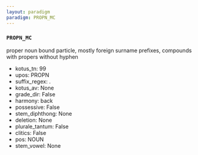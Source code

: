 ```yaml
---
layout: paradigm
paradigm: PROPN_MC
---
```

### ` PROPN_MC `

proper noun bound particle, mostly foreign surname prefixes, compounds with propers without hyphen
* kotus_tn: 99
* upos: PROPN
* suffix_regex: .
* kotus_av: None
* grade_dir: False
* harmony: back
* possessive: False
* stem_diphthong: None
* deletion: None
* plurale_tantum: False
* clitics: False
* pos: NOUN
* stem_vowel: None
